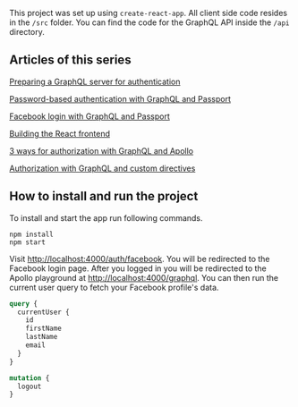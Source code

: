This project was set up using `create-react-app`. All client side code resides in the `/src` folder. You can find the code for the GraphQL API inside the `/api` directory.

## Articles of this series

[Preparing a GraphQL server for authentication](https://jkettmann.com/authentication-and-authorization-with-graphql-and-passport/)

[Password-based authentication with GraphQL and Passport](https://jkettmann.com/password-based-authentication-with-graphql-and-passport/)

[Facebook login with GraphQL and Passport](https://jkettmann.com/facebook-login-with-graphql-and-passport/)

[Building the React  frontend](https://jkettmann.com/authentication-with-graphql-and-passport-js-the-frontend/)

[3 ways for authorization with GraphQL and Apollo](https://jkettmann.com/3-ways-for-authorization-with-graphql-and-apollo/)

[Authorization with GraphQL and custom directives](https://jkettmann.com/authorization-with-graphql-and-custom-directives/)


## How to install and run the project

To install and start the app run following commands.

```
npm install
npm start
```

Visit [http://localhost:4000/auth/facebook](http://localhost:4000/auth/facebook). You will be redirected to the Facebook login page. After you logged in you will be redirected to the Apollo playground at [http://localhost:4000/graphql](http://localhost:4000/graphql). You can then run the current user query to fetch your Facebook profile's data.

```graphql
query {
  currentUser {
    id
    firstName
    lastName
    email
  }
}

mutation {
  logout
}
```